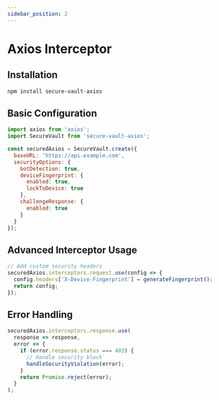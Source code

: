 ```yaml
---
sidebar_position: 2
---
```


# Axios Interceptor

## Installation

```bash
npm install secure-vault-axios
```

## Basic Configuration

```javascript
import axios from 'axios';
import SecureVault from 'secure-vault-axios';

const securedAxios = SecureVault.create({
  baseURL: 'https://api.example.com',
  securityOptions: {
    botDetection: true,
    deviceFingerprint: {
      enabled: true,
      lockToDevice: true
    },
    challengeResponse: {
      enabled: true
    }
  }
});
```

## Advanced Interceptor Usage

```javascript
// Add custom security headers
securedAxios.interceptors.request.use(config => {
  config.headers['X-Device-Fingerprint'] = generateFingerprint();
  return config;
});
```

## Error Handling

```javascript
securedAxios.interceptors.response.use(
  response => response,
  error => {
    if (error.response.status === 403) {
      // Handle security block
      handleSecurityViolation(error);
    }
    return Promise.reject(error);
  }
);
```